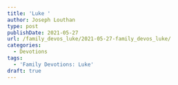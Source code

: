 ```yaml
---
title: 'Luke '
author: Joseph Louthan
type: post
publishDate: 2021-05-27
url: /family_devos_luke/2021-05-27-family_devos_luke/
categories:
  - Devotions
tags:
  - 'Family Devotions: Luke'
draft: true
---
```


